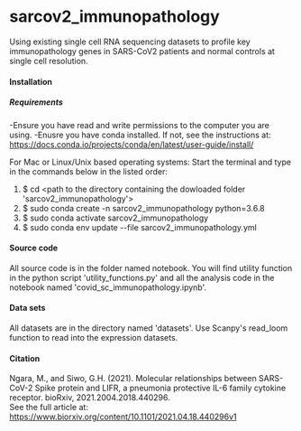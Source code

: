 # sarcov2_immunopathology
Using existing single cell RNA sequencing datasets to profile key immunopathology genes in SARS-CoV2 patients and normal controls at single cell resolution.

#### Installation
##### Requirements
-Ensure you have read and write permissions to the computer you are using.
-Enusre you have conda installed. If not, see the instructions at: https://docs.conda.io/projects/conda/en/latest/user-guide/install/

For Mac or Linux/Unix based operating systems:
Start the terminal and type in the commands below in the listed order:
1. $ cd <path to the directory containing the dowloaded folder 'sarcov2_immunopathology'>
2. $ sudo conda create -n sarcov2_immunopathology python=3.6.8
3. $ sudo conda activate sarcov2_immunopathology
4. $ sudo conda env update --file sarcov2_immunopathology.yml 

#### Source code
All source code is in the folder named notebook. You will find utility function in the python script 'utility_functions.py' and all the analysis code in the notebook named 'covid_sc_immunopathology.ipynb'.   

#### Data sets
All datasets are in the directory named 'datasets'. Use Scanpy's read_loom function to read into the expression datasets.
#### Citation
Ngara, M., and Siwo, G.H. (2021). Molecular relationships between SARS-CoV-2 Spike protein and LIFR, a pneumonia protective IL-6 family cytokine receptor. bioRxiv, 2021.2004.2018.440296.<br/>
See the full article at: https://www.biorxiv.org/content/10.1101/2021.04.18.440296v1

